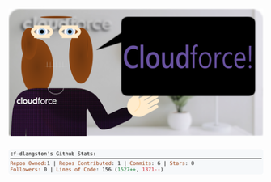 <!-- 
Version 3.0.72
Built Fri Aug 30 2024 05:18:27 GMT+0000 (Coordinated Universal Time)
-->

<h1 align="center">
  <a href="https://github.com/cf-dlangston/cf-dlangston/tree/master/src" title="Click to View Source">
    <picture width="100%" alt="Dylan">
      <source media="(prefers-color-scheme: dark)" srcset="dylan-dark.svg?version=3.0.72">
      <img src="dylan-light.svg?version=3.0.72" alt="Dylan">
    </picture>
  </a>
</h1>

<div align="center">
  <picture width="100%" alt="Profile Info and Stats">
    <source media="(prefers-color-scheme: dark)" srcset="stats-dark.svg?version=3.0.72">
    <img src="stats-light.svg?version=3.0.72" alt="Profile Info and Stats">
  </picture>
</div>
